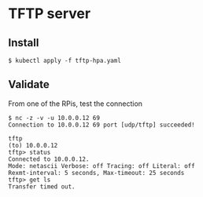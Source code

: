 # TFTP server

## Install
```
$ kubectl apply -f tftp-hpa.yaml
```

## Validate
From one of the RPis, test the connection
```
$ nc -z -v -u 10.0.0.12 69
Connection to 10.0.0.12 69 port [udp/tftp] succeeded!

tftp
(to) 10.0.0.12
tftp> status
Connected to 10.0.0.12.
Mode: netascii Verbose: off Tracing: off Literal: off
Rexmt-interval: 5 seconds, Max-timeout: 25 seconds
tftp> get ls
Transfer timed out.
```
